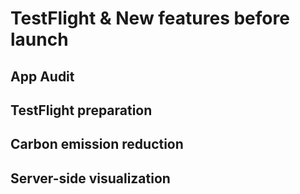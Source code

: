 <!-- slide -->
# TestFlight & New features before launch

<!-- slide -->
## App Audit

<!-- slide -->
## TestFlight preparation

<!-- slide -->
## Carbon emission reduction

<!-- slide -->
## Server-side visualization
